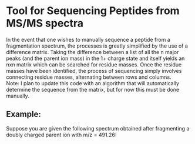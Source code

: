 # Tool for Sequencing Peptides from MS/MS spectra
In the event that one wishes to manually sequence a peptide from a fragmentation spectrum,
the processes is greatly simplified by the use of a difference matrix. Taking the difference
between a list of all the n major peaks (and the parent ion mass) in the 1+ charge state and itself
yields an nxn matrix which can be searched for residue masses. Once the residue masses have been
identified, the process of sequencing simply involves connecting residue masses, alternating between
rows and columns.    
Note: I plan to update this code with an algorithm that will automatically determine the sequence from
the matrix, but for now this must be done manually.
## Example:
Suppose you are given the following spectrum obtained after fragmenting a doubly charged parent ion with 
m/z = 491.26:
